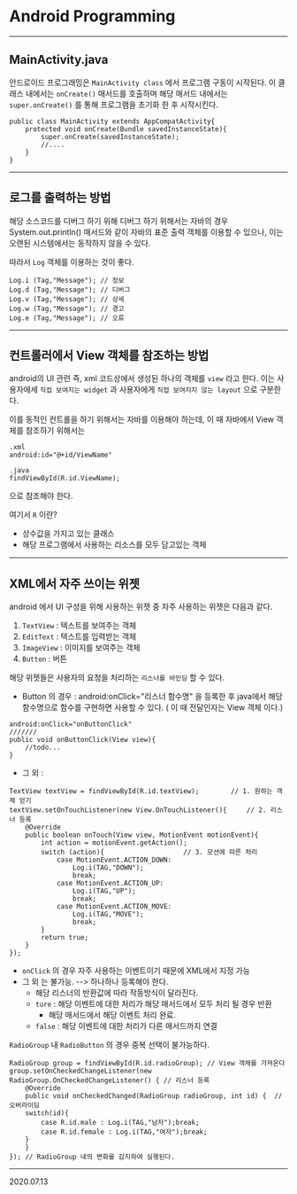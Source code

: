 # Android Programming
----

## MainActivity.java
 안드로이드 프로그래밍은 ```MainActivity class``` 에서 프로그램 구동이 시작된다. 
 이 클래스 내에서는 ```onCreate()``` 매서드를 호출하며 해당 매서드 내에서는 ```super.onCreate()``` 를 통해 프로그램을 초기화 한 후 시작시킨다.

	public class MainActivity extends AppCompatActivity{
		protected void onCreate(Bundle savedInstanceState){
			super.onCreate(savedInstanceState);
			//....
		}
	}
----
## 로그를 출력하는 방법
해당 소스코드를 디버그 하기 위해 디버그 하기 위해서는 자바의 경우 System.out.println() 매서드와 같이 자바의 표준 출력 객체를 이용할 수 있으나, 이는 오랜된 시스템에서는 동작하지 않을 수 있다.

따라서 ```Log``` 객체를 이용하는 것이 좋다.

	Log.i (Tag,"Message"); // 정보
	Log.d (Tag,"Message"); // 디버그
	Log.v (Tag,"Message"); // 상세
	Log.w (Tag,"Message"); // 경고
	Log.e (Tag,"Message"); // 오류
----

## 컨트롤러에서 View 객체를 참조하는 방법
android의 UI 관련 즉, xml 코드상에서 생성된 하나의 객체를 ```view``` 라고 한다.
이는 사용자에세 ```직접 보여지는 widget``` 과 사용자에게 ```직접 보여지지 않는 layout``` 으로 구분한다.

이를 동적인 컨트롤을 하기 위해서는 자바를 이용해야 하는데, 이 때 자바에서 View 객체를 참조하기 위해서는

	.xml
	android:id="@+id/ViewName"

	.java
	findViewById(R.id.ViewName);
	
으로 참조해야 한다.

여기서 ```R``` 이란?
* 상수값을 가지고 있는 클래스
* 해당 프로그램에서 사용하는 리소스를 모두 담고있는 객체
----

## XML에서 자주 쓰이는 위젯
android 에서 UI 구성을 위해 사용하는 위젯 중 자주 사용하는 위젯은 다음과 같다.

1. ```TextView``` : 텍스트를 보여주는 객체
2. ```EditText``` : 텍스트를 입력받는 객체
3. ```ImageView``` : 이미지를 보여주는 객체
4. ```Button``` : 버튼

해당 위젯들은 사용자의 요청을 처리하는 ```리스너를 바인딩``` 할 수 있다.
- Button 의 경우 : android:onClick="리스너 함수명" 을 등록한 후 java에서 해당함수명으로 함수를 구현하면 사용할 수 있다.
( 이 때 전달인자는 View 객체 이다.)
```
android:onClick="onButtonClick"
///////
public void onButtonClick(View view){
	//todo...
}
```
- 그 외 : 
```
TextView textView = findViewById(R.id.textView); 		// 1. 원하는 객체 얻기
textView.setOnTouchListener(new View.OnTouchListener(){ 	// 2. 리스너 등록
	@Override
    public boolean onTouch(View view, MotionEvent motionEvent){ 
        int action = motionEvent.getAction();
        switch (action){ 					// 3. 모션에 따른 처리
            case MotionEvent.ACTION_DOWN:
                Log.i(TAG,"DOWN");
                break;
            case MotionEvent.ACTION_UP:
                Log.i(TAG,"UP");
                break;
            case MotionEvent.ACTION_MOVE:
                Log.i(TAG,"MOVE");
                break;
        }
        return true;
    }
}); 
```

* ```onClick``` 의 경우 자주 사용하는 이벤트이기 때문에 XML에서 지정 가능
* 그 외 는 불가능. --> 하나하나 등록해야 한다.
	+ 해당 리스너의 반환값에 따라 작동방식이 달라진다.
	+ ```ture``` : 해당 이벤트에 대한 처리가 해당 매서드에서 모두 처리 될 경우 반환
		+ 해당 매서드에서 해당 이벤트 처리 완료.
	+ ```false``` : 해당 이벤트에 대한 처리가 다른 매서드까지 연결

```RadioGroup``` 내 ```RadioButton``` 의 경우 중복 선택이 불가능하다.
```
RadioGroup group = findViewById(R.id.radioGroup); // View 객체를 가져온다
group.setOnCheckedChangeListener(new RadioGroup.OnCheckedChangeListener() { // 리스너 등록
    @Override
    public void onCheckedChanged(RadioGroup radioGroup, int id) {  // 오버라이딩
	switch(id){
	    case R.id.male : Log.i(TAG,"남자");break;
	    case R.id.female : Log.i(TAG,"여자");break;
	}
    }
}); // RadioGroup 내의 변화를 감지하여 실행된다.
```
----
2020.07.13
